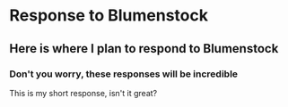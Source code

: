 # Response to Blumenstock 

## Here is where I plan to respond to Blumenstock

### Don't you worry, these responses will be incredible

This is my short response, isn't it great?
